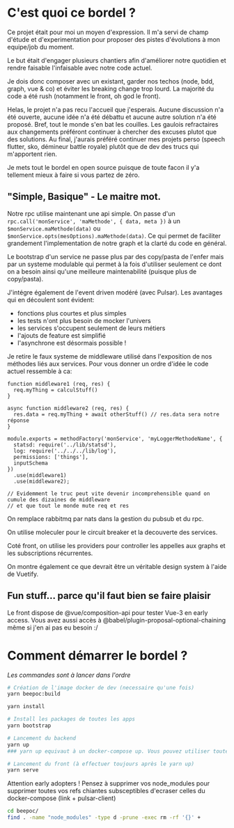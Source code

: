 # C'est quoi ce bordel ?

Ce projet était pour moi un moyen d'expression. Il m'a servi de champ d'étude et d'experimentation pour proposer des pistes d'évolutions à mon equipe/job du moment.

Le but était d'engager plusieurs chantiers afin d'améliorer notre quotidien et rendre faisable l'infaisable avec notre code actuel.

Je dois donc composer avec un existant, garder nos techos (node, bdd, graph, vue & co) et éviter les breaking change trop lourd. La majorité du code a été rush (notamment le front, oh god le front).

Helas, le projet n'a pas recu l'accueil que j'esperais. Aucune discussion n'a été ouverte, aucune idée n'a été débattu et aucune autre solution n'a été proposé. Bref, tout le monde s'en bat les couilles. Les gaulois refractaires aux changements préféront continuer à chercher des excuses plutot que des solutions. Au final, j'aurais préféré continuer mes projets perso (speech flutter, sko, démineur battle royale) plutôt que de dev des trucs qui m'apportent rien.

Je mets tout le bordel en open source puisque de toute facon il y'a tellement mieux à faire si vous partez de zéro.

## "Simple, Basique" - Le maitre mot.

Notre rpc utilise maintenant une api simple. On passe d'un `rpc.call('monService', 'maMethode', { data, meta })` à un `$monService.maMethode(data)` ou `$monService.opts(mesOptions).maMethode(data)`. Ce qui permet de faciliter grandement l'implementation de notre graph et la clarté du code en général. 

Le bootstrap d'un service ne passe plus par des copy/pasta de l'enfer mais par un systeme modulable qui permet à la fois d'utiliser seulement ce dont on a besoin ainsi qu'une meilleure maintenabilité (puisque plus de copy/pasta).

J'intégre également de l'event driven modéré (avec Pulsar). Les avantages qui en découlent sont évident:
- fonctions plus courtes et plus simples
- les tests n'ont plus besoin de mocker l'univers 
- les services s'occupent seulement de leurs métiers 
- l'ajouts de feature est simplifié 
- l'asynchrone est désormais possible !

Je retire le faux systeme de middleware utilisé dans l'exposition de nos méthodes liés aux services. Pour vous donner un ordre d'idée le code actuel ressemble à ca:

```
function middleware1 (req, res) {
  req.myThing = calculStuff()
}

async function middleware2 (req, res) {
  res.data = req.myThing + await otherStuff() // res.data sera notre réponse
}

module.exports = methodFactory('monService', 'myLoggerMethodeName', {
  statsd: require('../lib/statsd'),
  log: require('../../../lib/log'),
  permissions: ['things'],
  inputSchema
})
  .use(middleware1)
  .use(middleware2);

// Evidemment le truc peut vite devenir incomprehensible quand on cumule des dizaines de middleware 
// et que tout le monde mute req et res
```


On remplace rabbitmq par nats dans la gestion du pubsub et du rpc.

On utilise moleculer pour le circuit breaker et la decouverte des services.

Coté front, on utilise les providers pour controller les appelles aux graphs et les subscriptions récurrentes. 

On montre également ce que devrait être un véritable design system à l'aide de Vuetify.


## Fun stuff... parce qu'il faut bien se faire plaisir


Le front dispose de @vue/composition-api pour tester Vue-3 en early access. Vous avez aussi accès à @babel/plugin-proposal-optional-chaining même si j'en ai pas eu besoin :/


# Comment démarrer le bordel ?

_Les commandes sont à lancer dans l'ordre_

``` bash
# Création de l'image docker de dev (necessaire qu'une fois)
yarn beepoc:build

yarn install

# Install les packages de toutes les apps
yarn bootstrap

# Lancement du backend
yarn up
### yarn up equivaut à un docker-compose up. Vous pouvez utiliser toutes les fonctionnalites de docker-compose normalement. (docker-compose logs, docker-compose stop, docker-compose restart, ...)

# Lancement du front (à effectuer toujours après le yarn up)
yarn serve
```


Attention early adopters ! Pensez à supprimer vos node_modules pour supprimer toutes vos refs chiantes subsceptibles d'ecraser celles du docker-compose (link + pulsar-client)
``` bash
cd beepoc/
find . -name "node_modules" -type d -prune -exec rm -rf '{}' +
```


